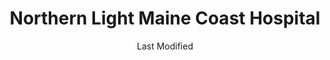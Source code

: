 ---
layout: location-page
date: Last Modified
description: "Local COVID-19 testing is available at Northern Light Maine Coast Hospital in Ellsworth, Maine, USA."
permalink: "locations/maine/ellsworth/northern-light-maine-coast-hospital/"
tags:
  - locations
  - maine
title: Northern Light Maine Coast Hospital
uniqueName: northern-light-maine-coast-hospital
state: Maine
stateAbbr: ME
hood: "Ellsworth"
address: "50 Union St"
city: "Ellsworth"
zip: "04605"
zipsNearby: "04606 04910 04408 04401 04402 04609 04635 04653 04611 04915 04612 04613 04614 04629 04410 04411 04412 04616 04921 04617 04642 04414 04415 04416 04417 04922 04923 04843 04847 04924 04418 04419 04420 04421 04422 04622 04926 04927 04623 04341 04624 04928 04625 04563 04627 04929 04930 04932 04426 04481 04427 04428 04429 04630 04933 04431 04935 04605 04434 04435 04937 04438 04634 04941 04547 04939 04607 04443 04444 04640 04942 04643 04943 04944 04448 04449 04644 04848 04646 04348 04648 04649 04450 04453 04455 04456 04949 04457 04849 04850 04650 04654 04686 04655 04851 04551 04658 04461 04463 04951 04952 04660 04953 04555 04662 04853 04664 04962 04963 04468 04472 04469 04473 04474 04854 04354 04965 04475 04476 04967 04969 04855 04637 04669 04841 04846 04856 04971 04672 04972 04479 04674 04675 04973 04974 04673 04676 04975 04976 04677 04358 04858 04679 04487 04859 04488 04680 04489 04981 04645 04681 04683 04684 04685 04860 04861 04986 04987 04862 04988 04989 04863 04572 04864 04574 04901 04903 04493 04865 04363 04693 04496 04694 04467" 
mapUrl: "http://maps.apple.com/?q=Northern+Light+Maine+Coast+Hospital&address=50+Union+St,Ellsworth,Maine,04605"
locationType: Drive-thru
phone: "844-489-1822"
website: "undefined"
onlineBooking: undefined
closed: undefined
closedUpdate: May 18th, 2020
notes: "Requires phone screen. Open to all."
days: Contact for hours of operation.
ctaMessage: Call 844-489-1822
ctaUrl: "tel:844-489-1822"
---